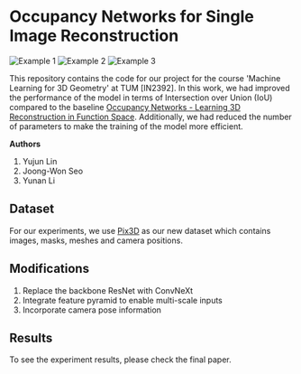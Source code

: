 # Occupancy Networks for Single Image Reconstruction
![Example 1](img/00.gif)
![Example 2](img/01.gif)
![Example 3](img/02.gif)

This repository contains the code for our project for the course 'Machine Learning for 3D Geometry' at TUM [IN2392]. In this work, we had improved the performance of the model in terms of Intersection over Union (IoU) compared to the baseline [Occupancy Networks - Learning 3D Reconstruction in Function Space](https://avg.is.tuebingen.mpg.de/publications/occupancy-networks). Additionally, we had reduced the number of parameters to make the training of the model more efficient.


<strong>Authors</strong>
1. Yujun Lin
2. Joong-Won Seo
3. Yunan Li



## Dataset

For our experiments, we use [Pix3D](https://github.com/xingyuansun/pix3d) as our new dataset which contains images, masks, meshes and camera positions.

## Modifications
1. Replace the backbone ResNet with ConvNeXt
2. Integrate feature pyramid to enable multi-scale inputs
3. Incorporate camera pose information

## Results
To see the experiment results, please check the final paper.
